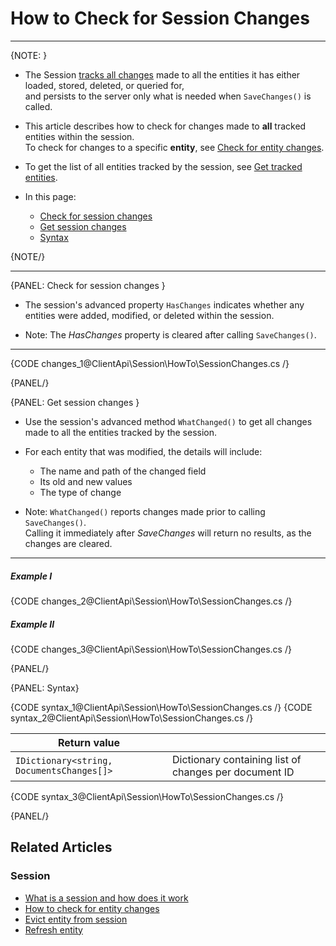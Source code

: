 # How to Check for Session Changes
---

{NOTE: }

* The Session [tracks all changes](../../../client-api/session/what-is-a-session-and-how-does-it-work#tracking-changes) 
  made to all the entities it has either loaded, stored, deleted, or queried for,  
  and persists to the server only what is needed when `SaveChanges()` is called.

* This article describes how to check for changes made to **all** tracked entities within the session.  
  To check for changes to a specific **entity**, see [Check for entity changes](../../../client-api/session/how-to/check-if-entity-has-changed).

* To get the list of all entities tracked by the session, see [Get tracked entities](../../../client-api/session/how-to/get-tracked-entities).
 
* In this page:
  * [Check for session changes](../../../client-api/session/how-to/check-if-there-are-any-changes-on-a-session#check-for-session-changes)
  * [Get session changes](../../../client-api/session/how-to/check-if-there-are-any-changes-on-a-session#get-session-changes)
  * [Syntax](../../../client-api/session/how-to/check-if-there-are-any-changes-on-a-session#syntax)

{NOTE/}

---

{PANEL: Check for session changes }

* The session's advanced property `HasChanges` indicates whether any entities were added, modified, or deleted within the session.

* Note: The _HasChanges_ property is cleared after calling `SaveChanges()`.

---

{CODE changes_1@ClientApi\Session\HowTo\SessionChanges.cs /}

{PANEL/}

{PANEL: Get session changes }

* Use the session's advanced method `WhatChanged()` to get all changes made to all the entities tracked by the session.

* For each entity that was modified, the details will include:  
  * The name and path of the changed field   
  * Its old and new values  
  * The type of change  
  
* Note: `WhatChanged()` reports changes made prior to calling `SaveChanges()`.  
  Calling it immediately after _SaveChanges_ will return no results, as the changes are cleared.

---

##### Example I

{CODE changes_2@ClientApi\Session\HowTo\SessionChanges.cs /}

##### Example II

{CODE changes_3@ClientApi\Session\HowTo\SessionChanges.cs /}

{PANEL/}

{PANEL: Syntax}

{CODE syntax_1@ClientApi\Session\HowTo\SessionChanges.cs /}
{CODE syntax_2@ClientApi\Session\HowTo\SessionChanges.cs /}

| Return value                              |                                                       |
|-------------------------------------------|-------------------------------------------------------|
| `IDictionary<string, DocumentsChanges[]>` | Dictionary containing list of changes per document ID |

{CODE syntax_3@ClientApi\Session\HowTo\SessionChanges.cs /}

{PANEL/}

## Related Articles

### Session

- [What is a session and how does it work](../../../client-api/session/what-is-a-session-and-how-does-it-work)
- [How to check for entity changes](../../../client-api/session/how-to/check-if-entity-has-changed)
- [Evict entity from session](../../../client-api/session/how-to/evict-entity-from-a-session)
- [Refresh entity](../../../client-api/session/how-to/refresh-entity)

